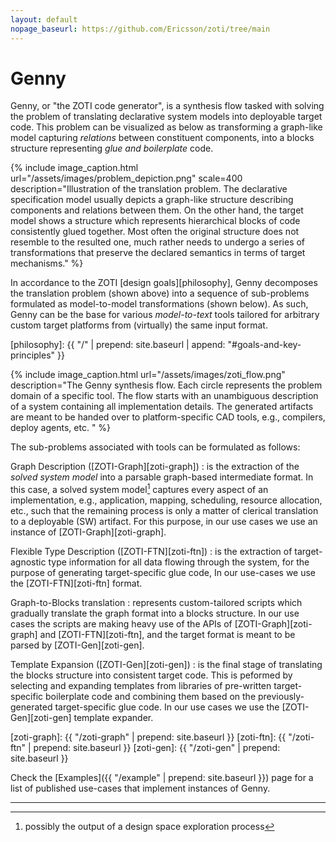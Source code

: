 ```yaml
---
layout: default
nopage_baseurl: https://github.com/Ericsson/zoti/tree/main
---
```


# Genny

Genny, or "the ZOTI code generator", is a synthesis flow tasked with
solving the problem of translating declarative system models into
deployable target code. This problem can be visualized as below as
transforming a graph-like model capturing *relations* between
constituent components, into a blocks structure representing *glue and
boilerplate* code.

{% include image_caption.html
	url="/assets/images/problem_depiction.png"
	scale=400 description="Illustration of the translation problem. The
	declarative specification model usually depicts a graph-like
	structure describing components and relations between them. On the
	other hand, the target model shows a structure which represents
	hierarchical blocks of code consistently glued together. Most
	often the original structure does not resemble to the resulted
	one, much rather needs to undergo a series of transformations that
	preserve the declared semantics in terms of target mechanisms."
	%}
	
In accordance to the ZOTI [design goals][philosophy], Genny decomposes
the translation problem (shown above) into a sequence of sub-problems
formulated as model-to-model transformations (shown below). As such,
Genny can be the base for various *model-to-text* tools tailored for
arbitrary custom target platforms from (virtually) the same input
format.

[philosophy]: {{ "/" | prepend: site.baseurl | append: "#goals-and-key-principles" }}


{% include image_caption.html url="/assets/images/zoti_flow.png"
	description="The Genny synthesis flow. Each circle represents the
	problem domain of a specific tool. The flow starts with an
	unambiguous description of a system containing all implementation
	details. The generated artifacts are meant to be handed over to
	platform-specific CAD tools, e.g., compilers, deploy agents,
	etc. " %}

The sub-problems associated with tools can be formulated as follows:

Graph Description ([ZOTI-Graph][zoti-graph])
: is the extraction of the *solved system model* into a parsable
  graph-based intermediate format. In this case, a solved system model[^1]
  captures every aspect of an implementation, e.g., application,
  mapping, scheduling, resource allocation, etc., such that the
  remaining process is only a matter of clerical translation to a
  deployable (SW) artifact. For this purpose, in our use cases we use
  an instance of [ZOTI-Graph][zoti-graph].

Flexible Type Description ([ZOTI-FTN][zoti-ftn])
: is the extraction of target-agnostic type information for all data
  flowing through the system, for the purpose of generating
  target-specific glue code, In our use-cases we use the
  [ZOTI-FTN][zoti-ftn] format.

Graph-to-Blocks translation
: represents custom-tailored scripts which gradually translate the
  graph format into a blocks structure. In our use cases the scripts
  are making heavy use of the APIs of [ZOTI-Graph][zoti-graph] and
  [ZOTI-FTN][zoti-ftn], and the target format is meant to be parsed by
  [ZOTI-Gen][zoti-gen].
  
Template Expansion ([ZOTI-Gen][zoti-gen])
: is the final stage of translating the blocks structure into
  consistent target code. This is peformed by selecting and expanding
  templates from libraries of pre-written target-specific boilerplate
  code and combining them based on the previously-generated
  target-specific glue code. In our use cases we use the
  [ZOTI-Gen][zoti-gen] template expander.

[zoti-graph]: {{ "/zoti-graph" | prepend: site.baseurl }}
[zoti-ftn]: {{ "/zoti-ftn" | prepend: site.baseurl }}
[zoti-gen]: {{ "/zoti-gen" | prepend: site.baseurl }}

Check the [Examples]({{ "/example" | prepend: site.baseurl }}) page
for a list of published use-cases that implement instances of Genny.

---

[^1]: possibly the output of a design space exploration process
